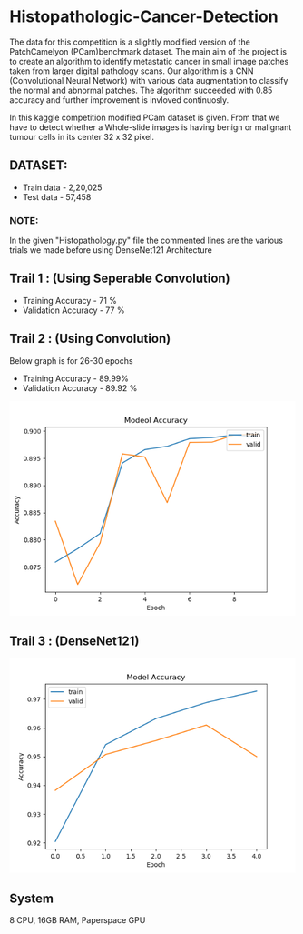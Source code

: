 # Histopathologic-Cancer-Detection

The data for this competition is a slightly modified version of the PatchCamelyon (PCam)benchmark dataset. The main aim of the project is to create an algorithm to identify metastatic cancer in small image patches taken from larger digital pathology scans. Our algorithm is a CNN (Convolutional Neural Network) with various data augmentation to classify the normal and abnormal patches. The algorithm succeeded with 0.85 accuracy and further improvement is invloved continuosly. 

In this kaggle competition modified PCam dataset is given. From that we have to detect whether a Whole-slide images
is having benign or malignant tumour cells in its center 32 x 32 pixel.

## DATASET:

* Train data - 2,20,025
* Test data  - 57,458

### NOTE:

In the given "Histopathology.py" file the commented lines are the various trials we made before using DenseNet121 Architecture

## Trail 1 : (Using Seperable Convolution)

* Training Accuracy - 71 %
* Validation Accuracy - 77 %

## Trail 2 : (Using Convolution)

Below graph is for 26-30 epochs

* Training Accuracy -  89.99%
* Validation Accuracy - 89.92 %

![pic1](epoch_determination_graph.png)

## Trail 3 : (DenseNet121)

![pic2](epochs_determination_graph.png)

## System

8 CPU, 16GB RAM, Paperspace GPU
